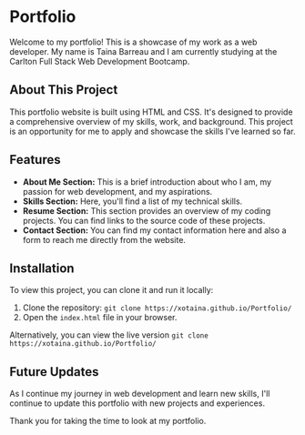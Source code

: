 # Portfolio

Welcome to my portfolio! This is a showcase of my work as a web developer. My name is Taina Barreau and I am currently studying at the Carlton Full Stack Web Development Bootcamp.

## About This Project

This portfolio website is built using HTML and CSS. It's designed to provide a comprehensive overview of my skills, work, and background. This project is an opportunity for me to apply and showcase the skills I've learned so far.

## Features

- **About Me Section:** This is a brief introduction about who I am, my passion for web development, and my aspirations.
- **Skills Section:** Here, you'll find a list of my technical skills.
- **Resume Section:** This section provides an overview of my coding projects. You can find links to the source code of these projects.
- **Contact Section:** You can find my contact information here and also a form to reach me directly from the website.

## Installation

To view this project, you can clone it and run it locally:

1. Clone the repository: `git clone https://xotaina.github.io/Portfolio/`
2. Open the `index.html` file in your browser.

Alternatively, you can view the live version `git clone https://xotaina.github.io/Portfolio/`

## Future Updates

As I continue my journey in web development and learn new skills, I'll continue to update this portfolio with new projects and experiences.


Thank you for taking the time to look at my portfolio.
